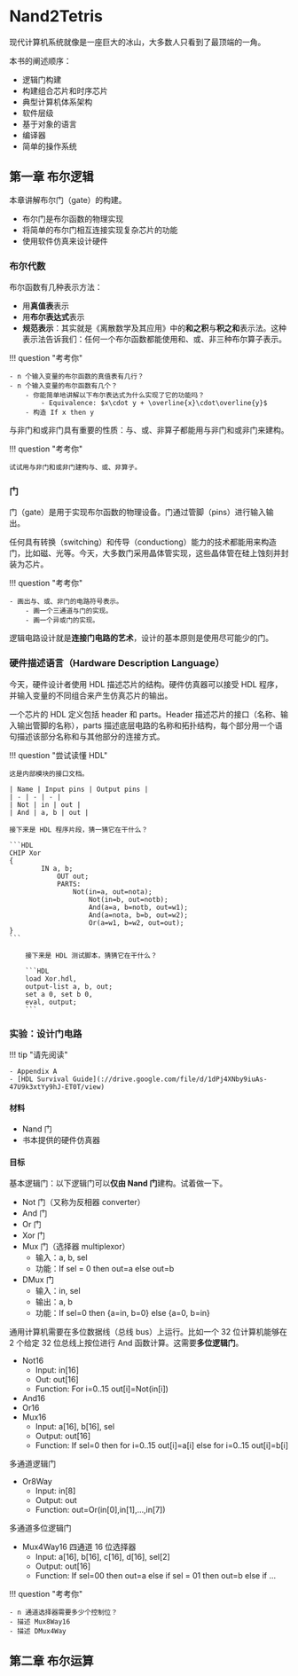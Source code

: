 # Nand2Tetris

现代计算机系统就像是一座巨大的冰山，大多数人只看到了最顶端的一角。

本书的阐述顺序：

- 逻辑门构建
- 构建组合芯片和时序芯片
- 典型计算机体系架构
- 软件层级
- 基于对象的语言
- 编译器
- 简单的操作系统

## 第一章 布尔逻辑

本章讲解布尔门（gate）的构建。

- 布尔门是布尔函数的物理实现
- 将简单的布尔门相互连接实现复杂芯片的功能
- 使用软件仿真来设计硬件

### 布尔代数

布尔函数有几种表示方法：

- 用**真值表**表示
- 用**布尔表达式**表示
- **规范表示**：其实就是《离散数学及其应用》中的**和之积**与**积之和**表示法。这种表示法告诉我们：任何一个布尔函数都能使用和、或、非三种布尔算子表示。

<!-- prettier-ignore-start -->
!!! question "考考你"

    - n 个输入变量的布尔函数的真值表有几行？
    - n 个输入变量的布尔函数有几个？
    	- 你能简单地讲解以下布尔表达式为什么实现了它的功能吗？
    		- Equivalence: $x\cdot y + \overline{x}\cdot\overline{y}$
    	- 构造 If x then y
<!-- prettier-ignore-end -->

与非门和或非门具有重要的性质：与、或、非算子都能用与非门和或非门来建构。

<!-- prettier-ignore-start -->
!!! question "考考你"

    试试用与非门和或非门建构与、或、非算子。
<!-- prettier-ignore-end -->

### 门

门（gate）是用于实现布尔函数的物理设备。门通过管脚（pins）进行输入输出。

任何具有转换（switching）和传导（conductiong）能力的技术都能用来构造门，比如磁、光等。今天，大多数门采用晶体管实现，这些晶体管在硅上蚀刻并封装为芯片。

<!-- prettier-ignore-start -->
!!! question "考考你"

    - 画出与、或、非门的电路符号表示。
    	- 画一个三通道与门的实现。
    	- 画一个异或门的实现。
<!-- prettier-ignore-end -->

逻辑电路设计就是**连接门电路的艺术**，设计的基本原则是使用尽可能少的门。

### 硬件描述语言（Hardware Description Language）

今天，硬件设计者使用 HDL 描述芯片的结构。硬件仿真器可以接受 HDL 程序，并输入变量的不同组合来产生仿真芯片的输出。

一个芯片的 HDL 定义包括 header 和 parts。Header 描述芯片的接口（名称、输入输出管脚的名称），parts 描述底层电路的名称和拓扑结构，每个部分用一个语句描述该部分名称和与其他部分的连接方式。

<!-- prettier-ignore-start -->
!!! question "尝试读懂 HDL"

    这是内部模块的接口文档。
    
    | Name | Input pins | Output pins |
    | - | - | - |
    | Not | in | out |
    | And | a, b | out |
    
    接下来是 HDL 程序片段，猜一猜它在干什么？
    
    ```HDL
    CHIP Xor
    {
    	    IN a, b;
    			OUT out;
    			PARTS:
    			    Not(in=a, out=nota);
    					Not(in=b, out=notb);
    					And(a=a, b=notb, out=w1);
    					And(a=nota, b=b, out=w2);
    					Or(a=w1, b=w2, out=out);
    }
    ```
    
    	接下来是 HDL 测试脚本，猜猜它在干什么？
    
    	```HDL
    	load Xor.hdl,
    	output-list a, b, out;
    	set a 0, set b 0,
    	eval, output;
    	```
<!-- prettier-ignore-end -->

### 实验：设计门电路

<!-- prettier-ignore-start -->
!!! tip "请先阅读"
	
	- Appendix A
	- [HDL Survival Guide](://drive.google.com/file/d/1dPj4XNby9iuAs-47U9k3xtYy9hJ-ET0T/view)
<!-- prettier-ignore-end -->

#### 材料

- Nand 门
- 书本提供的硬件仿真器

#### 目标

基本逻辑门：以下逻辑门可以**仅由 Nand 门**建构。试着做一下。

- Not 门（又称为反相器 converter）
- And 门
- Or 门
- Xor 门
- Mux 门（选择器 multiplexor）
	- 输入：a, b, sel
	- 功能：If sel = 0 then out=a else out=b
- DMux 门
	- 输入：in, sel
	- 输出：a, b
	- 功能：If sel=0 then {a=in, b=0} else {a=0, b=in}

通用计算机需要在多位数据线（总线 bus）上运行。比如一个 32 位计算机能够在 2 个给定 32 位总线上按位进行 And 函数计算。这需要**多位逻辑门**。

- Not16
	- Input: in[16]
	- Out: out[16]
	- Function: For i=0..15 out[i]=Not(in[i])
- And16
- Or16
- Mux16
	- Input: a[16], b[16], sel
	- Output: out[16]
	- Function: If sel=0 then for i=0..15 out[i]=a[i] else for i=0..15 out[i]=b[i]

多通道逻辑门

- Or8Way
	- Input: in[8]
	- Output: out
	- Function: out=Or(in[0],in[1],...,in[7])

多通道多位逻辑门

- Mux4Way16 四通道 16 位选择器
	- Input: a[16], b[16], c[16], d[16], sel[2]
	- Output: out[16]
	- Function: If sel=00 then out=a else if sel = 01 then out=b else if ...

<!-- prettier-ignore-start -->
!!! question "考考你"

    - n 通道选择器需要多少个控制位？
    - 描述 Mux8Way16
    - 描述 DMux4Way
<!-- prettier-ignore-end -->

## 第二章 布尔运算

